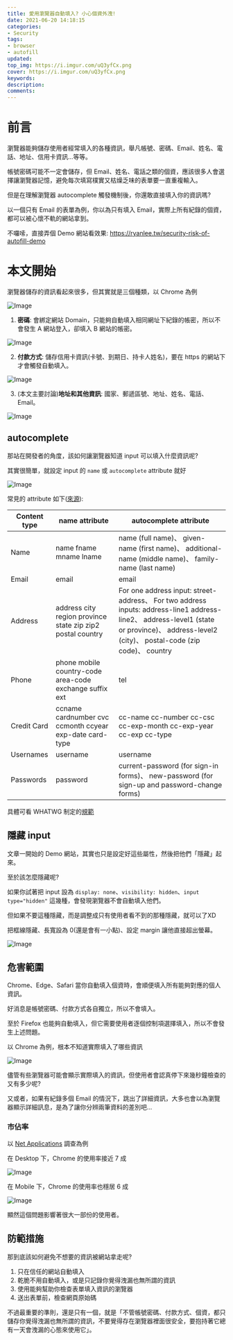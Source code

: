 ```yaml
---
title: 愛用瀏覽器自動填入? 小心個資外洩!
date: 2021-06-20 14:18:15
categories:
- Security
tags:
- browser
- autofill
updated:
top_img: https://i.imgur.com/uQ3yfCx.png
cover: https://i.imgur.com/uQ3yfCx.png
keywords:
description:
comments:
---
```

# 前言
瀏覽器能夠儲存使用者經常填入的各種資訊，舉凡帳號、密碼、Email、姓名、電話、地址、信用卡資訊...等等。

帳號密碼可能不一定會儲存，但 Email、姓名、電話之類的個資，應該很多人會選擇讓瀏覽器記憶，避免每次填寫樸實又枯燥乏味的表單要一直重複輸入。

但是在理解瀏覽器 autocomplete 觸發機制後，你還敢直接填入你的資訊嗎?

以一個只有 Email 的表單為例，你以為只有填入 Email，實際上所有紀錄的個資，都可以被心懷不軌的網站拿到。

不囉嗦，直接弄個 Demo 網站看效果: https://ryanlee.tw/security-risk-of-autofill-demo

# 本文開始
瀏覽器儲存的資訊看起來很多，但其實就是三個種類，以 Chrome 為例

![Image](https://i.imgur.com/qYskUcE.png)

1. **密碼**: 會綁定網站 Domain，只能夠自動填入相同網址下紀錄的帳密，所以不會發生 A 網站登入，卻填入 B 網站的帳密。

![Image](https://i.imgur.com/TrngHLI.png)

2. **付款方式**: 儲存信用卡資訊(卡號、到期日、持卡人姓名)，要在 https 的網站下才會觸發自動填入。

![Image](https://i.imgur.com/ft7dDbQ.png)

3. (本文主要討論)**地址和其他資訊**: 國家、郵遞區號、地址、姓名、電話、Email。

![Image](https://i.imgur.com/i10XPqF.png)

## autocomplete
那站在開發者的角度，該如何讓瀏覽器知道 input 可以填入什麼資訊呢?

其實很簡單，就設定 input 的 ``name`` 或 ``autocomplete`` attribute 就好

![Image](https://i.imgur.com/fQ8YXDo.png)

常見的 attribute 如下([來源](https://developers.google.com/web/fundamentals/design-and-ux/input/forms)):


| Content type | name attribute                                             | autocomplete attribute                                                                                                                                                                      |
|--------------|------------------------------------------------------------|---------------------------------------------------------------------------------------------------------------------------------------------------------------------------------------------|
| Name         | name fname mname lname                                     | name (full name)、 given-name (first name)、 additional-name (middle name)、 family-name (last name)                                                                                        |
| Email        | email                                                      | email                                                                                                                                                                                       |
| Address      | address city region province state zip zip2 postal country | For one address input: street-address、 For two address inputs: address-line1 address-line2、 address-level1 (state or province)、 address-level2 (city)、 postal-code (zip code)、 country |
| Phone        | phone mobile country-code area-code exchange suffix ext    | tel                                                                                                                                                                                         |
| Credit Card  | ccname cardnumber cvc ccmonth ccyear exp-date card-type    | cc-name cc-number cc-csc cc-exp-month cc-exp-year cc-exp cc-type                                                                                                                            |
| Usernames    | username                                                   | username                                                                                                                                                                                    |
| Passwords    | password                                                   | current-password (for sign-in forms)、 new-password (for sign-up and password-change forms)                                                                                                 |

具體可看 WHATWG 制定的[規範](https://html.spec.whatwg.org/multipage/form-control-infrastructure.html#autofill)

## 隱藏 input
文章一開始的 Demo 網站，其實也只是設定好這些屬性，然後把他們「隱藏」起來。

至於該怎麼隱藏呢?

如果你試著把 input 設為 ``display: none``、``visibility: hidden``、``input type="hidden"`` 這幾種，會發現瀏覽器不會自動填入他們。

但如果不要這種隱藏，而是調整成只有使用者看不到的那種隱藏，就可以了XD

把框線隱藏、長寬設為 0(還是會有一小點)、設定 margin 讓他直接超出螢幕。

![Image](https://i.imgur.com/TuwlhcI.png)

## 危害範圍
Chrome、Edge、Safari 當你自動填入個資時，會順便填入所有能夠對應的個人資訊。

好消息是帳號密碼、付款方式各自獨立，所以不會填入。

至於 Firefox 也能夠自動填入，但它需要使用者逐個控制項選擇填入，所以不會發生上述問題。

以 Chrome 為例，根本不知道實際填入了哪些資訊

![Image](https://i.imgur.com/GNmKUGi.png)

儘管有些瀏覽器可能會顯示實際填入的資訊，但使用者會認真停下來幾秒鐘檢查的又有多少呢?

又或者，如果有紀錄多個 Email 的情況下，跳出了詳細資訊，大多也會以為瀏覽器顯示詳細訊息，是為了讓你分辨兩筆資料的差別吧...

### 市佔率
以 [Net Applications](https://netmarketshare.com/browser-market-share.aspx) 調查為例

在 Desktop 下，Chrome 的使用率接近 7 成

![Image](https://i.imgur.com/jP6eZ3O.png)

在 Mobile 下，Chrome 的使用率也穩居 6 成

![Image](https://i.imgur.com/RSFTsSA.png)

顯然這個問題影響著很大一部份的使用者。

## 防範措施
那到底該如何避免不想要的資訊被網站拿走呢?

1. 只在信任的網站自動填入
2. 乾脆不用自動填入，或是只記錄你覺得洩漏也無所謂的資訊
3. 使用能夠幫助你檢查表單填入資訊的瀏覽器
4. 送出表單前，檢查網頁原始碼

不過最重要的準則，還是只有一個，就是「不管帳號密碼、付款方式、個資，都只儲存你覺得洩漏也無所謂的資訊，不要覺得存在瀏覽器裡面很安全，要抱持著它總有一天會洩漏的心態來使用它」。

